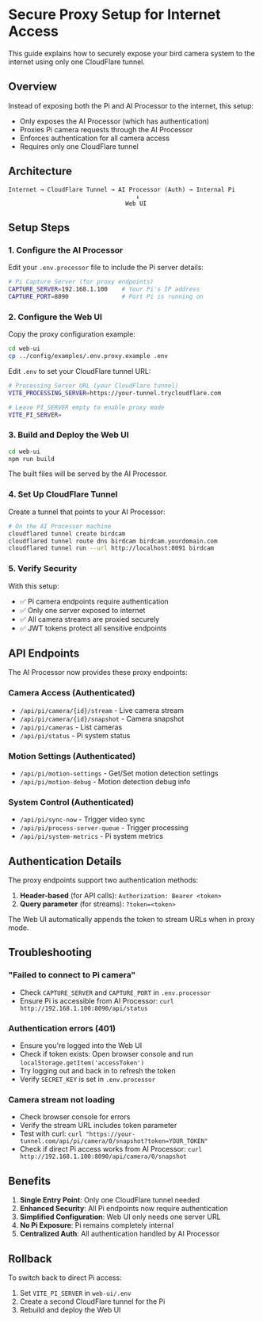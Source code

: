 # Secure Proxy Setup for Internet Access

This guide explains how to securely expose your bird camera system to the internet using only one CloudFlare tunnel.

## Overview

Instead of exposing both the Pi and AI Processor to the internet, this setup:
- Only exposes the AI Processor (which has authentication)
- Proxies Pi camera requests through the AI Processor
- Enforces authentication for all camera access
- Requires only one CloudFlare tunnel

## Architecture

```
Internet → CloudFlare Tunnel → AI Processor (Auth) → Internal Pi
                                    ↓
                                 Web UI
```

## Setup Steps

### 1. Configure the AI Processor

Edit your `.env.processor` file to include the Pi server details:

```bash
# Pi Capture Server (for proxy endpoints)
CAPTURE_SERVER=192.168.1.100    # Your Pi's IP address
CAPTURE_PORT=8090               # Port Pi is running on
```

### 2. Configure the Web UI

Copy the proxy configuration example:

```bash
cd web-ui
cp ../config/examples/.env.proxy.example .env
```

Edit `.env` to set your CloudFlare tunnel URL:

```bash
# Processing Server URL (your CloudFlare tunnel)
VITE_PROCESSING_SERVER=https://your-tunnel.trycloudflare.com

# Leave PI_SERVER empty to enable proxy mode
VITE_PI_SERVER=
```

### 3. Build and Deploy the Web UI

```bash
cd web-ui
npm run build
```

The built files will be served by the AI Processor.

### 4. Set Up CloudFlare Tunnel

Create a tunnel that points to your AI Processor:

```bash
# On the AI Processor machine
cloudflared tunnel create birdcam
cloudflared tunnel route dns birdcam birdcam.yourdomain.com
cloudflared tunnel run --url http://localhost:8091 birdcam
```

### 5. Verify Security

With this setup:
- ✅ Pi camera endpoints require authentication
- ✅ Only one server exposed to internet
- ✅ All camera streams are proxied securely
- ✅ JWT tokens protect all sensitive endpoints

## API Endpoints

The AI Processor now provides these proxy endpoints:

### Camera Access (Authenticated)
- `/api/pi/camera/{id}/stream` - Live camera stream
- `/api/pi/camera/{id}/snapshot` - Camera snapshot
- `/api/pi/cameras` - List cameras
- `/api/pi/status` - Pi system status

### Motion Settings (Authenticated)
- `/api/pi/motion-settings` - Get/Set motion detection settings
- `/api/pi/motion-debug` - Motion detection debug info

### System Control (Authenticated)
- `/api/pi/sync-now` - Trigger video sync
- `/api/pi/process-server-queue` - Trigger processing
- `/api/pi/system-metrics` - Pi system metrics

## Authentication Details

The proxy endpoints support two authentication methods:

1. **Header-based** (for API calls): `Authorization: Bearer <token>`
2. **Query parameter** (for streams): `?token=<token>`

The Web UI automatically appends the token to stream URLs when in proxy mode.

## Troubleshooting

### "Failed to connect to Pi camera"
- Check `CAPTURE_SERVER` and `CAPTURE_PORT` in `.env.processor`
- Ensure Pi is accessible from AI Processor: `curl http://192.168.1.100:8090/api/status`

### Authentication errors (401)
- Ensure you're logged into the Web UI
- Check if token exists: Open browser console and run `localStorage.getItem('accessToken')`
- Try logging out and back in to refresh the token
- Verify `SECRET_KEY` is set in `.env.processor`

### Camera stream not loading
- Check browser console for errors
- Verify the stream URL includes token parameter
- Test with curl: `curl "https://your-tunnel.com/api/pi/camera/0/snapshot?token=YOUR_TOKEN"`
- Check if direct Pi access works from AI Processor: `curl http://192.168.1.100:8090/api/camera/0/snapshot`

## Benefits

1. **Single Entry Point**: Only one CloudFlare tunnel needed
2. **Enhanced Security**: All Pi endpoints now require authentication
3. **Simplified Configuration**: Web UI only needs one server URL
4. **No Pi Exposure**: Pi remains completely internal
5. **Centralized Auth**: All authentication handled by AI Processor

## Rollback

To switch back to direct Pi access:
1. Set `VITE_PI_SERVER` in `web-ui/.env`
2. Create a second CloudFlare tunnel for the Pi
3. Rebuild and deploy the Web UI